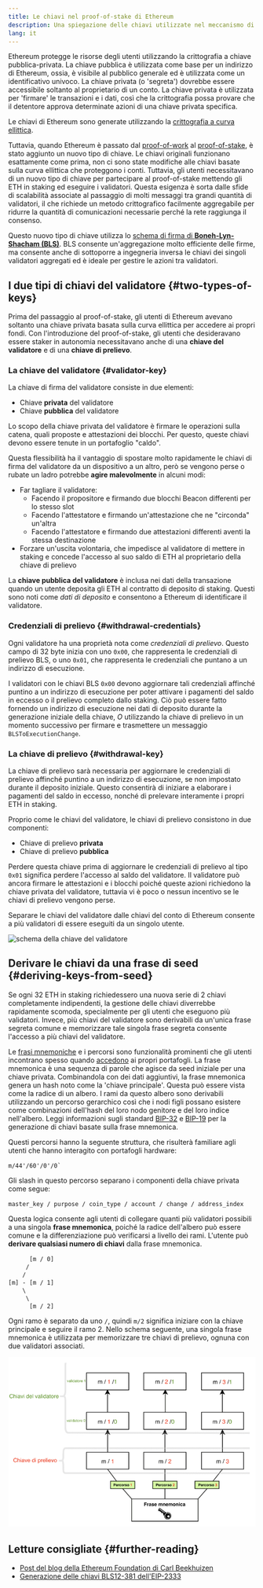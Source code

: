 ```yaml
---
title: Le chiavi nel proof-of-stake di Ethereum
description: Una spiegazione delle chiavi utilizzate nel meccanismo di consenso di proof-of-stake di Ethereum
lang: it
---
```


Ethereum protegge le risorse degli utenti utilizzando la crittografia a chiave pubblica-privata. La chiave pubblica è utilizzata come base per un indirizzo di Ethereum, ossia, è visibile al pubblico generale ed è utilizzata come un identificativo univoco. La chiave privata (o 'segreta') dovrebbe essere accessibile soltanto al proprietario di un conto. La chiave privata è utilizzata per 'firmare' le transazioni e i dati, così che la crittografia possa provare che il detentore approva determinate azioni di una chiave privata specifica.

Le chiavi di Ethereum sono generate utilizzando la [crittografia a curva ellittica](https://en.wikipedia.org/wiki/Elliptic-curve_cryptography).

Tuttavia, quando Ethereum è passato dal [proof-of-work](/developers/docs/consensus-mechanisms/pow) al [proof-of-stake](/developers/docs/consensus-mechanisms/pos), è stato aggiunto un nuovo tipo di chiave. Le chiavi originali funzionano esattamente come prima, non ci sono state modifiche alle chiavi basate sulla curva ellittica che proteggono i conti. Tuttavia, gli utenti necessitavano di un nuovo tipo di chiave per partecipare al proof-of-stake mettendo gli ETH in staking ed eseguire i validatori. Questa esigenza è sorta dalle sfide di scalabilità associate al passaggio di molti messaggi tra grandi quantità di validatori, il che richiede un metodo crittografico facilmente aggregabile per ridurre la quantità di comunicazioni necessarie perché la rete raggiunga il consenso.

Questo nuovo tipo di chiave utilizza lo [schema di firma di **Boneh-Lyn-Shacham (BLS)**](https://wikipedia.org/wiki/BLS_digital_signature). BLS consente un'aggregazione molto efficiente delle firme, ma consente anche di sottoporre a ingegneria inversa le chiavi dei singoli validatori aggregati ed è ideale per gestire le azioni tra validatori.

## I due tipi di chiavi del validatore {#two-types-of-keys}

Prima del passaggio al proof-of-stake, gli utenti di Ethereum avevano soltanto una chiave privata basata sulla curva ellittica per accedere ai propri fondi. Con l'introduzione del proof-of-stake, gli utenti che desideravano essere staker in autonomia necessitavano anche di una **chiave del validatore** e di una **chiave di prelievo**.

### La chiave del validatore {#validator-key}

La chiave di firma del validatore consiste in due elementi:

- Chiave **privata** del validatore
- Chiave **pubblica** del validatore

Lo scopo della chiave privata del validatore è firmare le operazioni sulla catena, quali proposte e attestazioni dei blocchi. Per questo, queste chiavi devono essere tenute in un portafoglio "caldo".

Questa flessibilità ha il vantaggio di spostare molto rapidamente le chiavi di firma del validatore da un dispositivo a un altro, però se vengono perse o rubate un ladro potrebbe **agire malevolmente** in alcuni modi:

- Far tagliare il validatore:
  - Facendo il propositore e firmando due blocchi Beacon differenti per lo stesso slot
  - Facendo l'attestatore e firmando un'attestazione che ne "circonda" un'altra
  - Facendo l'attestatore e firmando due attestazioni differenti aventi la stessa destinazione
- Forzare un'uscita volontaria, che impedisce al validatore di mettere in staking e concede l'accesso al suo saldo di ETH al proprietario della chiave di prelievo

La **chiave pubblica del validatore** è inclusa nei dati della transazione quando un utente deposita gli ETH al contratto di deposito di staking. Questi sono noti come _dati di deposito_ e consentono a Ethereum di identificare il validatore.

### Credenziali di prelievo {#withdrawal-credentials}

Ogni validatore ha una proprietà nota come _credenziali di prelievo_. Questo campo di 32 byte inizia con uno `0x00`, che rappresenta le credenziali di prelievo BLS, o uno `0x01`, che rappresenta le credenziali che puntano a un indirizzo di esecuzione.

I validatori con le chiavi BLS `0x00` devono aggiornare tali credenziali affinché puntino a un indirizzo di esecuzione per poter attivare i pagamenti del saldo in eccesso o il prelievo completo dallo staking. Ciò può essere fatto fornendo un indirizzo di esecuzione nei dati di deposito durante la generazione iniziale della chiave, _O_ utilizzando la chiave di prelievo in un momento successivo per firmare e trasmettere un messaggio `BLSToExecutionChange`.

### La chiave di prelievo {#withdrawal-key}

La chiave di prelievo sarà necessaria per aggiornare le credenziali di prelievo affinché puntino a un indirizzo di esecuzione, se non impostato durante il deposito iniziale. Questo consentirà di iniziare a elaborare i pagamenti del saldo in eccesso, nonché di prelevare interamente i propri ETH in staking.

Proprio come le chiavi del validatore, le chiavi di prelievo consistono in due componenti:

- Chiave di prelievo **privata**
- Chiave di prelievo **pubblica**

Perdere questa chiave prima di aggiornare le credenziali di prelievo al tipo `0x01` significa perdere l'accesso al saldo del validatore. Il validatore può ancora firmare le attestazioni e i blocchi poiché queste azioni richiedono la chiave privata del validatore, tuttavia vi è poco o nessun incentivo se le chiavi di prelievo vengono perse.

Separare le chiavi del validatore dalle chiavi del conto di Ethereum consente a più validatori di essere eseguiti da un singolo utente.

![schema della chiave del validatore](validator-key-schematic.png)

## Derivare le chiavi da una frase di seed {#deriving-keys-from-seed}

Se ogni 32 ETH in staking richiedessero una nuova serie di 2 chiavi completamente indipendenti, la gestione delle chiavi diverrebbe rapidamente scomoda, specialmente per gli utenti che eseguono più validatori. Invece, più chiavi del validatore sono derivabili da un'unica frase segreta comune e memorizzare tale singola frase segreta consente l'accesso a più chiavi del validatore.

Le [frasi mnemoniche](https://en.bitcoinwiki.org/wiki/Mnemonic_phrase) e i percorsi sono funzionalità prominenti che gli utenti incontrano spesso quando [accedono](https://ethereum.stackexchange.com/questions/19055/what-is-the-difference-between-m-44-60-0-0-and-m-44-60-0) ai propri portafogli. La frase mnemonica è una sequenza di parole che agisce da seed iniziale per una chiave privata. Combinandola con dei dati aggiuntivi, la frase mnemonica genera un hash noto come la 'chiave principale'. Questa può essere vista come la radice di un albero. I rami da questo albero sono derivabili utilizzando un percorso gerarchico così che i nodi figli possano esistere come combinazioni dell'hash del loro nodo genitore e del loro indice nell'albero. Leggi informazioni sugli standard [BIP-32](https://github.com/bitcoin/bips/blob/master/bip-0032.mediawiki) e [BIP-19](https://github.com/bitcoin/bips/blob/master/bip-0039.mediawiki) per la generazione di chiavi basate sulla frase mnemonica.

Questi percorsi hanno la seguente struttura, che risulterà familiare agli utenti che hanno interagito con portafogli hardware:

```
m/44'/60'/0'/0`
```

Gli slash in questo percorso separano i componenti della chiave privata come segue:

```
master_key / purpose / coin_type / account / change / address_index
```

Questa logica consente agli utenti di collegare quanti più validatori possibili a una singola **frase mnemonica**, poiché la radice dell'albero può essere comune e la differenziazione può verificarsi a livello dei rami. L'utente può **derivare qualsiasi numero di chiavi** dalla frase mnemonica.

```
      [m / 0]
     /
    /
[m] - [m / 1]
    \
     \
      [m / 2]
```

Ogni ramo è separato da uno `/`, quindi `m/2` significa iniziare con la chiave principale e seguire il ramo 2. Nello schema seguente, una singola frase mnemonica è utilizzata per memorizzare tre chiavi di prelievo, ognuna con due validatori associati.

![logica della chiave del validatore](multiple-keys.png)

## Letture consigliate {#further-reading}

- [Post del blog della Ethereum Foundation di Carl Beekhuizen](https://blog.ethereum.org/2020/05/21/keys/)
- [Generazione delle chiavi BLS12-381 dell'EIP-2333](https://eips.ethereum.org/EIPS/eip-2333)
